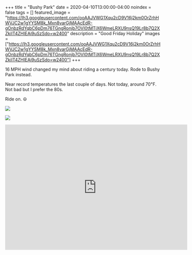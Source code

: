+++
title =  "Bushy Park"
date = 2020-04-10T13:00:00-04:00
noindex = false
tags = []
featured_image = "https://lh3.googleusercontent.com/ooAAJVWG1Xqu2cD9V16j2km0OrZrhHWVJC2w1gYYSM8k_Mxn8varGjMAAcEdR-gOnbzRdYqbC6pDm76TGngRonjb7OVI0tMTiX6WmeLRXU9nsQ19Lr8b7Q2XZkiIT4ZHIEAi9uSzSdo=w2400"
description = "Good Friday Holiday"
images = ["https://lh3.googleusercontent.com/ooAAJVWG1Xqu2cD9V16j2km0OrZrhHWVJC2w1gYYSM8k_Mxn8varGjMAAcEdR-gOnbzRdYqbC6pDm76TGngRonjb7OVI0tMTiX6WmeLRXU9nsQ19Lr8b7Q2XZkiIT4ZHIEAi9uSzSdo=w2400"]
+++

16 MPH wind changed my mind about riding a century today. Rode to Bushy Park instead. 

Near record temperatures the last couple of days. Not today, around 70℉. Not bad but I prefer the 80s.

Ride on. ☮

<a href='https://lh3.googleusercontent.com/ooAAJVWG1Xqu2cD9V16j2km0OrZrhHWVJC2w1gYYSM8k_Mxn8varGjMAAcEdR-gOnbzRdYqbC6pDm76TGngRonjb7OVI0tMTiX6WmeLRXU9nsQ19Lr8b7Q2XZkiIT4ZHIEAi9uSzSdo=w2400'><img src='https://lh3.googleusercontent.com/ooAAJVWG1Xqu2cD9V16j2km0OrZrhHWVJC2w1gYYSM8k_Mxn8varGjMAAcEdR-gOnbzRdYqbC6pDm76TGngRonjb7OVI0tMTiX6WmeLRXU9nsQ19Lr8b7Q2XZkiIT4ZHIEAi9uSzSdo=w2400'></a>

<a href='https://lh3.googleusercontent.com/HgXa22MYJWObYCxMEqqnIah5u-lwsrBVZyeD_a9xUjSPxHnUxG7lMQj81K0TRyP504I1qywEMyXEENWRY1WiAdhxXXbm98GbqVhEfFiiAiFUrUMpmQVlj5r9ZAS40sztjLJPYNJoOc0=w2400'><img src='https://lh3.googleusercontent.com/HgXa22MYJWObYCxMEqqnIah5u-lwsrBVZyeD_a9xUjSPxHnUxG7lMQj81K0TRyP504I1qywEMyXEENWRY1WiAdhxXXbm98GbqVhEfFiiAiFUrUMpmQVlj5r9ZAS40sztjLJPYNJoOc0=w2400'></a>

<iframe height='405' width='590' frameborder='0' allowtransparency='true' scrolling='no' src='https://www.strava.com/activities/3280797520/embed/cb59585fa9f37959443899f4bc07c2bc0573dfc8'></iframe>
